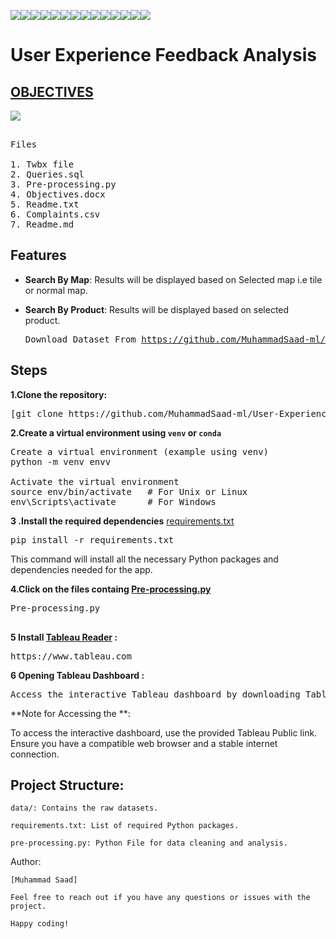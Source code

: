 <img src="https://img.shields.io/badge/Data Speaks-yellow"><img src="https://img.shields.io/badge/Build_With-Tableau-red"><img src="https://img.shields.io/badge/Python-indigo"><img src="https://img.shields.io/badge/Customer Complaint-pink"><img src="https://img.shields.io/badge/VsCode-teal"><img src="https://img.shields.io/badge/Data Analysis-magenta"><img src="https://img.shields.io/badge/Dashboard-gold"><img src="https://img.shields.io/badge/Data Cleaning-blue"><img src="https://img.shields.io/badge/Queries-mettalic"><img src="https://img.shields.io/badge/SQL-gold"><img src="https://img.shields.io/badge/Big Data-green"><img src="https://img.shields.io/badge/Report-purple"><img src="https://img.shields.io/badge/Data  Visualization-brown"><img src="https://img.shields.io/badge/Data Manipulation-orange">

# User Experience Feedback Analysis

##  <a href="https://github.com/MuhammadSaad-ml/Netflix-ScreenFlow-Analytics/blob/main/Problem%20Statement.docx">OBJECTIVES</a> 
<img src="https://i.imgur.com/bO60jsL.png">
 
<pre>

Files

1. Twbx file 
2. Queries.sql
3. Pre-processing.py
4. Objectives.docx
5. Readme.txt
6. Complaints.csv
7. Readme.md
</pre>

## Features

- **Search By Map**: Results will be displayed based on Selected map i.e tile or normal map. 
- **Search By Product**: Results will be displayed based on selected product.

  <pre>
  Download Dataset From <a href="https://github.com/MuhammadSaad-ml/User-Experience-Feedback-Analysis/blob/main/complaints.csv">https://github.com/MuhammadSaad-ml/User-Experience-Feedback-Analysis/blob/main/complaints.csv</a>
</pre>

## Steps
**1.Clone the repository:**
<pre>
[git clone https://github.com/MuhammadSaad-ml/User-Experience-Feedback-Analysis]
</pre>
**2.Create a virtual environment using `venv` or `conda`**
   
<pre>
Create a virtual environment (example using venv)
python -m venv envv

Activate the virtual environment
source env/bin/activate   # For Unix or Linux
env\Scripts\activate      # For Windows
</pre>
**3 .Install the required dependencies**
   <a href="">requirements.txt</a>
<pre>
pip install -r requirements.txt
</pre>

This command will install all the necessary Python packages and dependencies needed for the app.

**4.Click on the files containg  <a href="https://github.com/MuhammadSaad-ml/User-Experience-Feedback-Analysis/blob/main/Pre-processing.py">Pre-processing.py</a>**
<pre>
Pre-processing.py

</pre>
**5 Install <a href="https://www.tableau.com">Tableau Reader</a>  :**
<pre>
https://www.tableau.com
</pre>
**6 Opening Tableau Dashboard :**
<pre>
Access the interactive Tableau dashboard by downloading Tableau reader using the following link given in 5 step
</pre>

**Note for Accessing the **:

To access the interactive dashboard, use the provided Tableau Public link. Ensure you have a compatible web browser and a stable internet connection.

## Project Structure:
```
data/: Contains the raw datasets.

requirements.txt: List of required Python packages.

pre-processing.py: Python File for data cleaning and analysis.
```
Author:
```
[Muhammad Saad]

Feel free to reach out if you have any questions or issues with the project.

Happy coding!
```